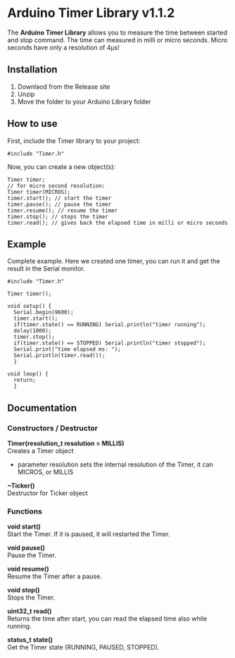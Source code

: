 # Arduino Timer Library v1.1.2

The **Arduino Timer Library** allows you to measure the time between started and stop command. The time can measured in milli or micro seconds. Micro seconds have only a resolution of 4µs!

## Installation

1. Downlaod from the Release site
2. Unzip
3. Move the folder to your Arduino Library folder 

## How to use

First, include the Timer library to your project:

```
#include "Timer.h"
```

Now, you can create a new object(s):

```
Timer timer;
// for micro second resolution:
Timer timer(MICROS);
timer.start(); // start the timer
timer.pause(); // pause the timer
timer.resume(); // resume the timer
timer.stop(); // stops the timer
timer.read(); // gives back the elapsed time in milli or micro seconds
```

## Example

Complete example. Here we created one timer, you can run it and get the result in the Serial monitor.

```
#include "Timer.h"

Timer timer();

void setup() {
  Serial.begin(9600);
  timer.start();
  if(timer.state() == RUNNING) Serial.println("timer running");
  delay(1000);
  timer.stop();
  if(timer.state() == STOPPED) Serial.println("timer stopped");
  Serial.print("time elapsed ms: ");
  Serial.println(timer.read());
  }

void loop() {
  return;
  }

```

## Documentation

### Constructors / Destructor

**Timer(resolution_t resolution = MILLIS)**<br>
Creates a Timer object
- parameter resolution sets the internal resolution of the Timer, it can MICROS, or MILLIS

**~Ticker()**<br>
Destructor for Ticker object
	
### Functions

**void start()**<br>
Start the Timer. If it is paused, it will restarted the Timer.

**void pause()**<br>
Pause the Timer.

**void resume()**<br>
Resume the Timer after a pause.

**void stop()**<br>
Stops the Timer.

**uint32_t read()**<br>
Returns the time after start, you can read the elapsed time also while running.

**status_t state()**<br>
Get the Timer state (RUNNING, PAUSED, STOPPED).
